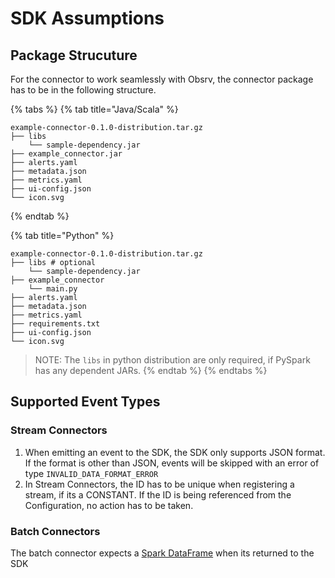 # SDK Assumptions

## Package Strucuture

For the connector to work seamlessly with Obsrv, the connector package has to be in the following structure.

{% tabs %}
{% tab title="Java/Scala" %}
```
example-connector-0.1.0-distribution.tar.gz
├── libs
    └── sample-dependency.jar
├── example_connector.jar
├── alerts.yaml
├── metadata.json
├── metrics.yaml
├── ui-config.json
└── icon.svg
```
{% endtab %}

{% tab title="Python" %}
```
example-connector-0.1.0-distribution.tar.gz
├── libs # optional
    └── sample-dependency.jar
├── example_connector
    └── main.py
├── alerts.yaml
├── metadata.json
├── metrics.yaml
├── requirements.txt
├── ui-config.json
└── icon.svg
```

> NOTE: The `libs` in python distribution are only required, if PySpark has any dependent JARs.
{% endtab %}
{% endtabs %}

## Supported Event Types

### Stream Connectors

1. When emitting an event to the SDK, the SDK only supports JSON format. If the format is other than JSON, events will be skipped with an error of type `INVALID_DATA_FORMAT_ERROR`
2. In Stream Connectors, the ID has to be unique when registering a stream, if its a CONSTANT. If the ID is being referenced from the Configuration, no action has to be taken.

### Batch Connectors

The batch connector expects a [Spark DataFrame](https://spark.apache.org/docs/latest/sql-programming-guide.html#datasets-and-dataframes) when its returned to the SDK


